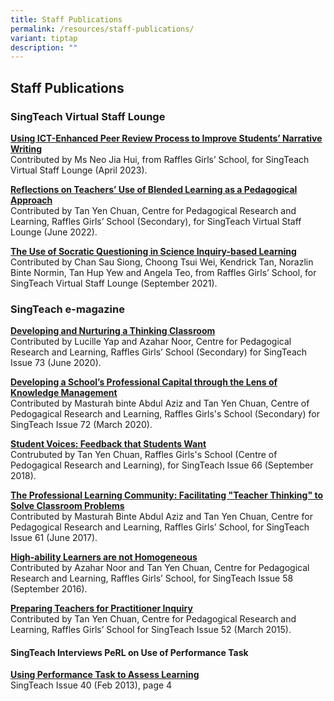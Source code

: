 ```yaml
---
title: Staff Publications
permalink: /resources/staff-publications/
variant: tiptap
description: ""
---
```

<h2>Staff Publications</h2><h3>SingTeach Virtual Staff Lounge</h3><p><strong><a href="https://singteach.nie.edu.sg/2023/04/13/using-ict-enhanced-peer-review-process-to-improve-students-narrative-writing/" rel="noopener noreferrer nofollow" target="_blank">Using ICT-Enhanced Peer Review Process to Improve Students’ Narrative Writing</a></strong><br>Contributed by Ms Neo Jia Hui, from Raffles Girls’ School, for SingTeach Virtual Staff Lounge (April 2023).</p><p><strong><a href="https://singteach.nie.edu.sg/2022/06/03/reflections-on-teachers-use-of-blended-learning-as-a-pedagogical-approach/" rel="noopener noreferrer nofollow" target="_blank">Reflections on Teachers’ Use of Blended Learning as a Pedagogical Approach</a></strong><br>Contributed by Tan Yen Chuan, Centre for Pedagogical Research and Learning, Raffles Girls’ School (Secondary), for SingTeach Virtual Staff Lounge (June 2022).</p><p><strong><a href="https://singteach.nie.edu.sg/2021/09/16/the-use-of-socratic-questioning-in-science-inquiry-based-learning/" rel="noopener noreferrer nofollow" target="_blank">The Use of Socratic Questioning in Science Inquiry-based Learning</a></strong><br>Contributed by Chan Sau Siong, Choong Tsui Wei, Kendrick Tan, Norazlin Binte Normin, Tan Hup Yew and Angela Teo, from Raffles Girls’ School, for SingTeach Virtual Staff Lounge (September 2021).</p><h3>SingTeach e-magazine</h3><p><strong><a href="https://singteach.nie.edu.sg/issue73-contribution/" rel="noopener noreferrer nofollow" target="_blank">Developing and Nurturing a Thinking Classroom</a></strong><br>Contributed by Lucille Yap and Azahar Noor, Centre for Pedagogical Research and Learning, Raffles Girls’ School (Secondary) for SingTeach Issue 73 (June 2020).</p><p><strong><a href="https://singteach.nie.edu.sg/issue72-contribution/" rel="noopener noreferrer nofollow" target="_blank">Developing a School’s Professional Capital through the Lens of Knowledge Management</a></strong><br>Contributed by Masturah binte Abdul Aziz and Tan Yen Chuan, Centre of Pedogagical Research and Learning, Raffles Girls's School (Secondary) for SingTeach Issue 72 (March 2020).</p><p><strong><a href="https://singteach.nie.edu.sg/issue66-contributions02/" rel="noopener noreferrer nofollow" target="_blank">Student Voices: Feedback that Students Want</a></strong><br>Contrubuted by Tan Yen Chuan, Raffles Girls's School (Centre of Pedogagical Research and Learning), for SingTeach Issue 66 (September 2018).</p><p><strong><a href="https://singteach.nie.edu.sg/issue61-contributions01/" rel="noopener noreferrer nofollow" target="_blank">The Professional Learning Community: Facilitating "Teacher Thinking" to Solve Classroom Problems</a></strong><br>Contributed by Masturah Binte Abdul Aziz and Tan Yen Chuan, Centre for Pedagogical Research and Learning, Raffles Girls’ School, for SingTeach Issue 61 (June 2017).</p><p><strong><a href="https://singteach.nie.edu.sg/issue58-contributions01/" rel="noopener noreferrer nofollow" target="_blank">High-ability Learners are not Homogeneous</a></strong><br>Contributed by Azahar Noor and Tan Yen Chuan, Centre for Pedagogical Research and Learning, Raffles Girls’ School, for SingTeach Issue 58 (September 2016).</p><p><strong><a href="https://singteach.nie.edu.sg/issue52-contributions/" rel="noopener noreferrer nofollow" target="_blank">Preparing Teachers for Practitioner Inquiry</a></strong><br>Contributed by Tan Yen Chuan, Centre for Pedagogical Research and Learning, Raffles Girls’ School for SingTeach Issue 52 (March 2015).</p><h4>SingTeach Interviews PeRL on Use of Performance Task</h4><p><strong><a href="/files/SingTeach_Issue40.pdf" rel="noopener noreferrer nofollow" target="_blank">Using Performance Task to Assess Learning</a></strong><br>SingTeach Issue 40 (Feb 2013), page 4</p>